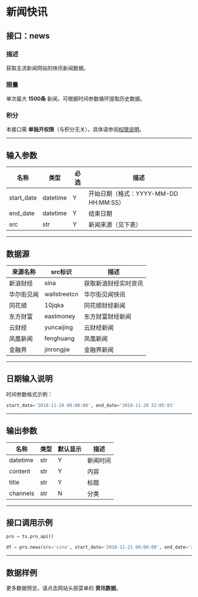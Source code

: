 # 新闻快讯

## 接口：news

### 描述
获取主流新闻网站的快讯新闻数据。

### 限量
单次最大 **1500条** 新闻，可根据时间参数循环提取历史数据。

### 积分
本接口需 **单独开权限**（与积分无关），具体请参阅[权限说明](#)。

---

## 输入参数

| 名称        | 类型     | 必选 | 描述 |
|------------|---------|------|------|
| start_date | datetime | Y    | 开始日期（格式：YYYY-MM-DD HH:MM:SS） |
| end_date   | datetime | Y    | 结束日期 |
| src        | str     | Y    | 新闻来源（见下表） |

---

## 数据源

| 来源名称   | src标识       | 描述 |
|-----------|--------------|------|
| 新浪财经  | sina         | 获取新浪财经实时资讯 |
| 华尔街见闻 | wallstreetcn | 华尔街见闻快讯 |
| 同花顺    | 10jqka       | 同花顺财经新闻 |
| 东方财富  | eastmoney    | 东方财富财经新闻 |
| 云财经    | yuncaijing   | 云财经新闻 |
| 凤凰新闻  | fenghuang    | 凤凰新闻 |
| 金融界    | jinrongjie   | 金融界新闻 |

---

## 日期输入说明

时间参数格式示例：
```python
start_date='2018-11-20 09:00:00', end_date='2018-11-20 22:05:03'
```

---

## 输出参数

| 名称      | 类型  | 默认显示 | 描述 |
|----------|------|--------|------|
| datetime | str  | Y      | 新闻时间 |
| content  | str  | Y      | 内容 |
| title    | str  | Y      | 标题 |
| channels | str  | N      | 分类 |

---

## 接口调用示例

```python
pro = ts.pro_api()

df = pro.news(src='sina', start_date='2018-11-21 09:00:00', end_date='2018-11-22 10:10:00')
```

---

## 数据样例

更多数据预览，请点击网站头部菜单的 **资讯数据**。
